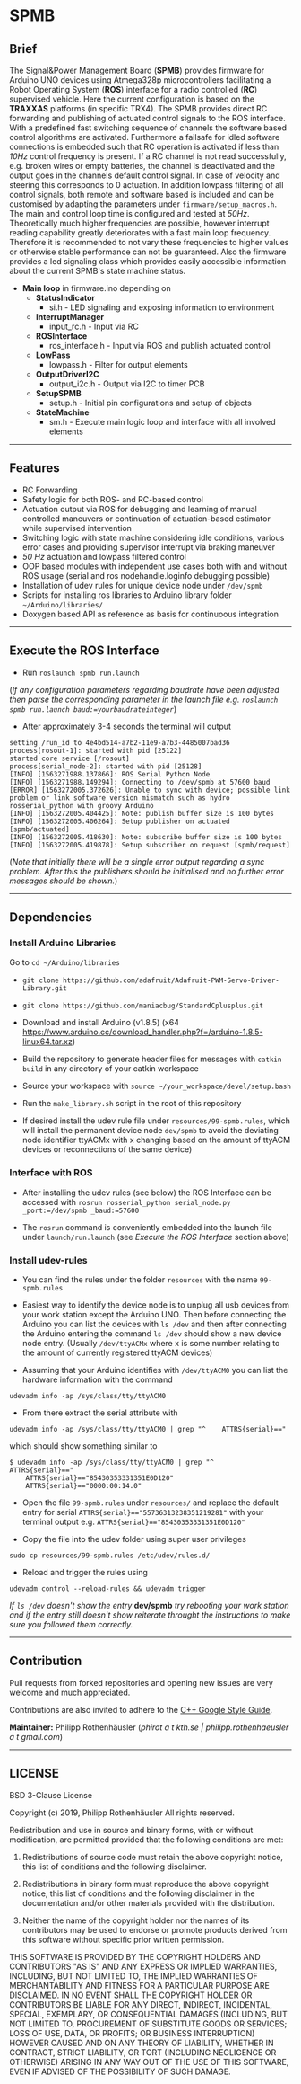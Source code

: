 # SPMB
## Brief
The Signal&Power Management Board (**SPMB**) provides firmware for Arduino UNO devices using Atmega328p microcontrollers facilitating a Robot Operating System (**ROS**) interface for a radio controlled (**RC**) supervised vehicle. Here the current configuration is based on the **TRAXXAS** platforms (in specific TRX4). The SPMB provides direct RC forwarding and publishing of actuated control signals to the ROS interface.  With a predefined fast switching sequence of channels the software based control algorithms are activated. Furthermore a failsafe for idled software connections is embedded such that RC operation is activated if less than *10Hz* control frequency is present. If a RC channel is not read successfully, e.g. broken wires or empty batteries, the channel is deactivated and the output goes in the channels default control signal. In case of velocity and steering this corresponds to 0 actuation.
In addition lowpass filtering of all control signals, both remote and software based is included and can be customised by adapting the parameters under `firmware/setup_macros.h`. The main and control loop time is configured and tested at *50Hz*. Theoretically much higher frequencies are possible, however interrupt reading capability greatly deteriorates with a fast main loop frequency. Therefore it is recommended to not vary these frequencies to higher values or otherwise stable performance can not be guaranteed.
Also the firmware provides a led signaling class which provides easily accessible information about the current SPMB's state machine status.  

- **Main loop** in firmware.ino depending on
    - **StatusIndicator**       
        + si.h - LED signaling and exposing information to environment
    - **InterruptManager**      
        + input_rc.h - Input via RC
    - **ROSInterface**          
        + ros_interface.h - Input via ROS and publish actuated control
    - **LowPass**               
        + lowpass.h - Filter for output elements
    - **OutputDriverI2C** 
        + output_i2c.h - Output via I2C to timer PCB
    - **SetupSPMB**
        + setup.h - Initial pin configurations and setup of objects
    - **StateMachine**          
        + sm.h - Execute main logic loop and interface with all involved elements

***

## Features
- RC Forwarding
- Safety logic for both ROS- and RC-based control
- Actuation output via ROS for debugging and learning of manual controlled maneuvers or continuation of actuation-based estimator while supervised intervention
- Switching logic with state machine considering idle conditions, various error cases and providing supervisor interrupt via braking maneuver
- *50 Hz* actuation and lowpass filtered control
- OOP based modules with independent use cases both with and without ROS usage (serial and ros nodehandle.loginfo debugging possible)
- Installation of udev rules for unique device node under `/dev/spmb`
- Scripts for installing ros libraries to Arduino library folder `~/Arduino/libraries/`
- Doxygen based API as reference as basis for continuoous integration

***

## Execute the ROS Interface

- Run `roslaunch spmb run.launch`

(*If any configuration parameters regarding baudrate have been adjusted then parse the corresponding parameter in the launch file e.g. `roslaunch spmb run.launch baud:=yourbaudrateinteger`*)

- After approximately 3-4 seconds the terminal will output 

```
setting /run_id to 4e4bd514-a7b2-11e9-a7b3-4485007bad36
process[rosout-1]: started with pid [25122]
started core service [/rosout]
process[serial_node-2]: started with pid [25128]
[INFO] [1563271988.137866]: ROS Serial Python Node
[INFO] [1563271988.149294]: Connecting to /dev/spmb at 57600 baud
[ERROR] [1563272005.372626]: Unable to sync with device; possible link problem or link software version mismatch such as hydro rosserial_python with groovy Arduino
[INFO] [1563272005.404425]: Note: publish buffer size is 100 bytes
[INFO] [1563272005.406264]: Setup publisher on actuated [spmb/actuated]
[INFO] [1563272005.418630]: Note: subscribe buffer size is 100 bytes
[INFO] [1563272005.419878]: Setup subscriber on request [spmb/request]
```

(*Note that initially there will be a single error output regarding a sync problem. After this the publishers should be initialised and no further error messages should be shown.*)

***

## Dependencies

### Install Arduino Libraries

Go to `cd ~/Arduino/libraries`

- `git clone https://github.com/adafruit/Adafruit-PWM-Servo-Driver-Library.git`

- `git clone https://github.com/maniacbug/StandardCplusplus.git`

- Download and install Arduino (v1.8.5) (x64 https://www.arduino.cc/download_handler.php?f=/arduino-1.8.5-linux64.tar.xz)

- Build the repository to generate header files for messages with `catkin build` in any directory of your catkin workspace

- Source your workspace with `source ~/your_workspace/devel/setup.bash`

- Run the `make_library.sh` script in the root of this repository

- If desired install the udev rule file under `resources/99-spmb.rules`, which will install the permanent device node `dev/spmb` to avoid the deviating node identifier ttyACMx with x changing based on the amount of ttyACM devices or reconnections of the same device) 

### Interface with ROS
- After installing the udev rules (see below) the ROS Interface can be accessed with 
```rosrun rosserial_python serial_node.py _port:=/dev/spmb _baud:=57600```

- The `rosrun` command is conveniently embedded into the launch file under `launch/run.launch` (see *Execute the ROS Interface* section above)

### Install udev-rules
- You can find the rules under the folder `resources` with the name `99-spmb.rules`
- Easiest way to identify the device node is to unplug all usb devices from your work station except the Arduino UNO. Then before connecting the Arduino you can list the devices with `ls /dev` and then after connecting the Arduino entering the command `ls /dev` should show a new device node entry. (Usually `/dev/ttyACMx` where x is some number relating to the amount of currently registered ttyACM devices)

- Assuming that your Arduino identifies with `/dev/ttyACM0` you can list the hardware information with the command

```
udevadm info -ap /sys/class/tty/ttyACM0
```

- From there extract the serial attribute with 

```
udevadm info -ap /sys/class/tty/ttyACM0 | grep "^    ATTRS{serial}=="
```

which should show something similar to 

```
$ udevadm info -ap /sys/class/tty/ttyACM0 | grep "^    ATTRS{serial}=="
    ATTRS{serial}=="85430353331351E0D120"
    ATTRS{serial}=="0000:00:14.0"
```

- Open the file `99-spmb.rules` under `resources/` and replace the default entry for serial `ATTRS{serial}=="55736313238351219281"` with your terminal output e.g. `ATTRS{serial}=="85430353331351E0D120"`

- Copy the file into the udev folder using super user privileges

```
sudo cp resources/99-spmb.rules /etc/udev/rules.d/
```

- Reload and trigger the rules using

 ```
 udevadm control --reload-rules && udevadm trigger
 ```
 
*If `ls /dev` doesn't show the entry* **dev/spmb** *try rebooting your work station and if the entry still doesn't show reiterate throught the instructions to make sure you followed them correctly.*

***

## Contribution

Pull requests from forked repositories and opening new issues are very welcome and much appreciated.

Contributions are also invited to adhere to the [C++ Google Style Guide](https://google.github.io/styleguide/cppguide.html).

**Maintainer:** Philipp Rothenhäusler (*phirot a t kth.se | philipp.rothenhaeusler a t gmail.com*)

***

## LICENSE
BSD 3-Clause License

Copyright (c) 2019, Philipp Rothenhäusler
All rights reserved.

Redistribution and use in source and binary forms, with or without
modification, are permitted provided that the following conditions are met:

1. Redistributions of source code must retain the above copyright notice, this
   list of conditions and the following disclaimer.

2. Redistributions in binary form must reproduce the above copyright notice,
   this list of conditions and the following disclaimer in the documentation
   and/or other materials provided with the distribution.

3. Neither the name of the copyright holder nor the names of its
   contributors may be used to endorse or promote products derived from
   this software without specific prior written permission.

THIS SOFTWARE IS PROVIDED BY THE COPYRIGHT HOLDERS AND CONTRIBUTORS "AS IS"
AND ANY EXPRESS OR IMPLIED WARRANTIES, INCLUDING, BUT NOT LIMITED TO, THE
IMPLIED WARRANTIES OF MERCHANTABILITY AND FITNESS FOR A PARTICULAR PURPOSE ARE
DISCLAIMED. IN NO EVENT SHALL THE COPYRIGHT HOLDER OR CONTRIBUTORS BE LIABLE
FOR ANY DIRECT, INDIRECT, INCIDENTAL, SPECIAL, EXEMPLARY, OR CONSEQUENTIAL
DAMAGES (INCLUDING, BUT NOT LIMITED TO, PROCUREMENT OF SUBSTITUTE GOODS OR
SERVICES; LOSS OF USE, DATA, OR PROFITS; OR BUSINESS INTERRUPTION) HOWEVER
CAUSED AND ON ANY THEORY OF LIABILITY, WHETHER IN CONTRACT, STRICT LIABILITY,
OR TORT (INCLUDING NEGLIGENCE OR OTHERWISE) ARISING IN ANY WAY OUT OF THE USE
OF THIS SOFTWARE, EVEN IF ADVISED OF THE POSSIBILITY OF SUCH DAMAGE.